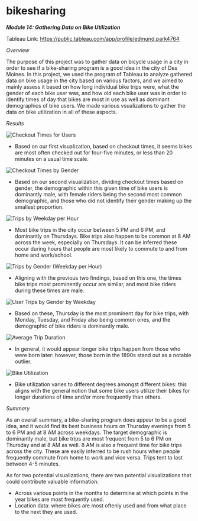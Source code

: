 # bikesharing

**_Module 14: Gathering Data on Bike Utilization_**

Tableau Link: https://public.tableau.com/app/profile/edmund.park4764

*Overview*

The purpose of this project was to gather data on bicycle usage in a city in order to see if a bike-sharing program is a good idea in the city of Des Moines. In this project, we used the program of Tableau to analyze gathered data on bike usage in the city based on various factors, and we aimed to mainly assess it based on how long individual bike trips were, what the gender of each bike user was, and how old each bike user was in order to identify times of day that bikes are most in use as well as dominant demographics of bike users. We made various vsualizations to gather the data on bike utilization in all of these aspects.

*Results*

![Checkout Times for Users](https://user-images.githubusercontent.com/6594718/172080666-d9b9d611-82ad-4dee-9694-ee61b8b57371.png)

- Based on our first visualization, based on checkout times, it seems bikes are most often checked out for four-five minutes, or less than 20 minutes on a usual time scale. 

![Checkout Times by Gender](https://user-images.githubusercontent.com/6594718/172080808-3f6be0af-8c83-4899-9f28-7aacfc295df8.png)

- Based on our second visualization, dividing checkout times based on gender, the demographic within this given time of bike users is dominantly male, with female riders being the second most common demographic, and those who did not identify their gender making up the smallest proportion.

![Trips by Weekday per Hour](https://user-images.githubusercontent.com/6594718/172080992-f295df62-5444-4f37-a1db-b51d9bfdc1ad.png)

- Most bike trips in the city occur between 5 PM and 6 PM, and dominantly on Thursdays. Bike trips also happen to be common at 8 AM across the week, especially on Thursdays. It can be inferred these occur during hours that people are most likely to commute to and from home and work/school.

![Trips by Gender (Weekday per Hour)](https://user-images.githubusercontent.com/6594718/172081201-e11daa2a-21b6-457d-b355-1e86770861cd.png)

- Aligning with the previous two findings, based on this one, the times bike trips most prominently occur are similar, and most bike riders during these times are male.

![User Trips by Gender by Weekday](https://user-images.githubusercontent.com/6594718/172081302-0b672df8-d558-4a66-b2e3-e0557dc74a84.png)

- Based on these, Thursday is the most prominent day for bike trips, with Monday, Tuesday, and Friday also being common ones, and the demographic of bike riders is dominantly male.

![Average Trip Duration](https://user-images.githubusercontent.com/6594718/172081720-3021c776-b2f4-4021-af7e-01980632cdc9.png)

- In general, it would appear longer bike trips happen from those who were born later: however, those born in the 1890s stand out as a notable outlier.

![Bike Utilization](https://user-images.githubusercontent.com/6594718/172081974-fd9ba24c-54b2-4889-b88f-c26b46a08b9e.png)

- Bike utilization varies to different degrees amongst different bikes: this aligns with the general notion that some bike users utilize their bikes for longer durations of time and/or more frequently than others.

*Summary*

As an overall summary, a bike-sharing program does appear to be a good idea, and it would find its best business hours on Thursday evenings from 5 to 6 PM and at 8 AM across weekdays. The target demographic is dominantly male, but bike trips are most frequent from 5 to 6 PM on Thursday and at 8 AM as well. 8 AM is also a frequent time for bike trips across the city. These are easily inferred to be rush hours when people frequently commute from home to work and vice versa. Trips tent to last between 4-5 minutes.

As for two potential visualizations, there are two potential visualizations that could contribute valuable information:
- Across various points in the months to determine at which points in the year bikes are most frequently used.
- Location data: where bikes are most oftenly used and from what place to the next they are used.
